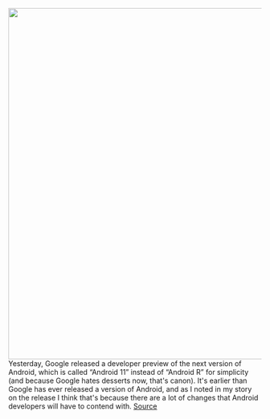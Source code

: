 <img src='https://cdn.vox-cdn.com/thumbor/kCOARa6Gux2GoSY7lwXnNYzC6PY=/0x0:640x264/1200x0/filters:focal(0x0:640x264):no_upscale()/cdn.vox-cdn.com/uploads/chorus_asset/file/19568241/proc_newsletter_header.png' width='700px' /><br/>
Yesterday, Google released a developer preview of the next version of Android, which is called “Android 11” instead of “Android R” for simplicity (and because Google hates desserts now, that's canon). It's earlier than Google has ever released a version of Android, and as I noted in my story on the release I think that's because there are a lot of changes that Android developers will have to contend with.
<a href='https://www.theverge.com/2020/2/20/21144808/android-11-new-features-updates-apps-api-quality'> Source <a/>